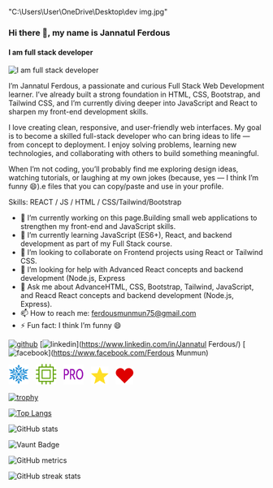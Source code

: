 
"C:\Users\User\OneDrive\Desktop\dev img.jpg"

### Hi there 👋, my name is Jannatul Ferdous
#### I am full stack developer
![I am full stack developer](https://arturssmirnovs.github.io/github-profile-readme-generator/images/banner.png)

 I’m Jannatul Ferdous, a passionate and curious Full Stack Web Development learner.
I’ve already built a strong foundation in HTML, CSS, Bootstrap, and Tailwind CSS, and I’m currently diving deeper into JavaScript and React to sharpen my front-end development skills.

I love creating clean, responsive, and user-friendly web interfaces. My goal is to become a skilled full-stack developer who can bring ideas to life — from concept to deployment.
I enjoy solving problems, learning new technologies, and collaborating with others to build something meaningful.

When I’m not coding, you’ll probably find me exploring design ideas, watching tutorials, or laughing at my own jokes (because, yes — I think I’m funny 😄).e files that you can copy/paste and use in your profile.

Skills: REACT / JS / HTML / CSS/Tailwind/Bootstrap

- 🔭 I’m currently working on this page.Building small web applications to strengthen my front-end and JavaScript skills. 
- 🌱 I’m currently learning JavaScript (ES6+), React, and backend development as part of my Full Stack course. 
- 👯 I’m looking to collaborate on Frontend projects using React or Tailwind CSS. 
- 🤔 I’m looking for help with Advanced React concepts and backend development (Node.js, Express 
- 💬 Ask me about AdvanceHTML, CSS, Bootstrap, Tailwind, JavaScript, and Reacd React concepts and backend development (Node.js, Express). 
- 📫 How to reach me: ferdousmunmun75@gmail.com 
- ⚡ Fun fact: I think I’m funny 😄 


[<img src='https://cdn.jsdelivr.net/npm/simple-icons@3.0.1/icons/github.svg' alt='github' height='40'>](https://github.com/FerdousMunmun)  [<img src='https://cdn.jsdelivr.net/npm/simple-icons@3.0.1/icons/linkedin.svg' alt='linkedin' height='40'>](https://www.linkedin.com/in/Jannatul Ferdous/)  [<img src='https://cdn.jsdelivr.net/npm/simple-icons@3.0.1/icons/facebook.svg' alt='facebook' height='40'>](https://www.facebook.com/Ferdous Munmun)  

<a href='https://archiveprogram.github.com/'><img src='https://raw.githubusercontent.com/acervenky/animated-github-badges/master/assets/acbadge.gif' width='40' height='40'></a> <a href='https://docs.github.com/en/developers'><img src='https://raw.githubusercontent.com/acervenky/animated-github-badges/master/assets/devbadge.gif' width='40' height='40'></a> <a href='https://github.com/pricing'><img src='https://raw.githubusercontent.com/acervenky/animated-github-badges/master/assets/pro.gif' width='40' height='40'></a> <a href='https://stars.github.com/'><img src='https://raw.githubusercontent.com/acervenky/animated-github-badges/master/assets/starbadge.gif' width='35' height='35'></a> <a href='https://docs.github.com/en/github/supporting-the-open-source-community-with-github-sponsors'><img src='https://raw.githubusercontent.com/acervenky/animated-github-badges/master/assets/sponsorbadge.gif' width='35' height='35'></a> 

[![trophy](https://github-profile-trophy.vercel.app/?username=FerdousMunmun)](https://github.com/ryo-ma/github-profile-trophy)

[![Top Langs](https://github-readme-stats.vercel.app/api/top-langs/?username=FerdousMunmun)](https://github.com/anuraghazra/github-readme-stats)

![GitHub stats](https://github-readme-stats.vercel.app/api?username=FerdousMunmun&show_icons=true)  

![Vaunt Badge](https://api.vaunt.dev/v1/github/entities/FerdousMunmun/contributions?format=svg&private=false)  

![GitHub metrics](https://metrics.lecoq.io/FerdousMunmun)  

![GitHub streak stats](https://streak-stats.demolab.com/?user=FerdousMunmun)  

